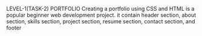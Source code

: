 LEVEL-1(TASK-2)
PORTFOLIO
Creating a portfolio using CSS and HTML is a popular beginner web development project.
it contain header section, about section, skills section, project section, resume section, contact section, and footer
